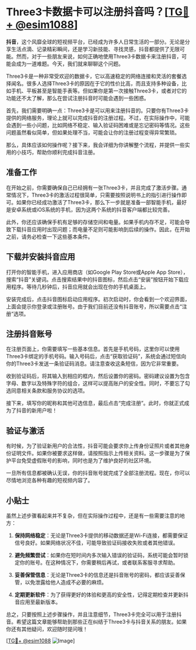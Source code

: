 # Three3卡数据卡可以注册抖音吗？[[TG💪+ @esim1088](https://t.me/s/esim1088)]

**抖音**，这个风靡全球的短视频平台，已经成为许多人日常生活的一部分。无论是分享生活点滴、记录精彩瞬间，还是学习新技能、寻找灵感，抖音都提供了无限可能。然而，对于一些朋友来说，如何正确地使用Three3卡数据卡来注册抖音，可能会成为一道难题。今天，我们就来聊聊这个问题。

Three3卡是一种非常受欢迎的数据卡，它以高速稳定的网络连接和灵活的套餐选择闻名。很多人选择Three3卡的原因在于它的性价比高，而且支持多种设备，比如手机、平板甚至是智能手表等。但如果你是第一次接触Three3卡，或者对它的功能还不太了解，那么在尝试注册抖音时可能会遇到一些困惑。

首先，我们需要明确一点：Three3卡是可以用来注册抖音的。只要你有Three3卡提供的网络服务，理论上就可以完成抖音的注册过程。不过，在实际操作中，可能会遇到一些小问题，比如网络不稳定、输入验证码困难或是忘记密码等情况。这些问题虽然看似简单，但如果处理不当，可能会让你的注册过程变得异常繁琐。

那么，具体应该如何操作呢？接下来，我会详细为你讲解整个流程，并提供一些实用的小技巧，帮助你顺利完成抖音注册。

## 准备工作

在开始之前，你需要确保自己已经拥有一张Three3卡，并且完成了激活步骤。通常情况下，Three3卡的激活过程很简单，只需要按照说明书上的指引进行操作即可。如果你已经成功激活了Three3卡，那么下一步就是准备一部智能手机，最好是安卓系统或iOS系统的手机，因为这两个系统的抖音客户端都比较完善。

此外，你还应该确保手机有足够的存储空间和电量。如果手机内存不足，可能会导致下载抖音应用时出现问题；而电量不足则可能影响到后续的操作。因此，在开始之前，请务必检查一下这些基本条件。

## 下载并安装抖音应用

打开你的智能手机，进入应用商店（如Google Play Store或Apple App Store），搜索“抖音”关键词。点击搜索结果中的抖音图标，然后点击“安装”按钮开始下载应用程序。等待几秒钟后，抖音应用就会出现在你的手机桌面上。

安装完成后，点击抖音图标启动应用程序。初次启动时，你会看到一个欢迎界面，上面会提示你登录或注册账号。由于我们目前还没有抖音账号，所以需要点击“注册”选项。

## 注册抖音账号

在注册页面上，你需要填写一些基本信息。首先是手机号码，这里你可以使用Three3卡绑定的手机号码。输入号码后，点击“获取验证码”，系统会通过短信向你的Three3卡发送一条验证码消息。请注意查收这条短信，因为它非常重要。

收到验证码后，将其输入到相应的框内，然后设置你的密码。密码建议设置为包含字母、数字以及特殊字符的组合，这样可以提高账户的安全性。同时，不要忘了勾选同意相关条款和服务协议的选项。

接下来，填写你的昵称和其他可选信息，最后点击“完成注册”。此时，你就正式成为了抖音的新用户啦！

## 验证与激活

有时候，为了验证新用户的合法性，抖音可能会要求你上传身份证照片或者其他身份证明文件。如果你被要求这样做，请按照指示上传相关资料。这一步骤是为了保护平台免受虚假账号的影响，同时也是为了维护良好的社区环境。

一旦所有信息都被确认无误，你的抖音账号就完成了全部注册流程。现在，你可以尽情地浏览各种有趣的短视频内容了。

## 小贴士

虽然上述步骤看起来并不复杂，但在实际操作过程中，还是有一些需要注意的地方：

1. **保持网络稳定**：无论是Three3卡提供的移动数据还是Wi-Fi连接，都需要保证信号良好。如果网络状况不佳，可能导致验证码接收失败或者其他错误。
   
2. **避免频繁尝试**：如果你在短时间内多次输入错误的验证码，系统可能会暂时锁定你的账号。在这种情况下，你需要稍后再试，或者联系客服寻求帮助。

3. **妥善保管信息**：无论是Three3卡的信息还是抖音账号的密码，都应该妥善保管，以免泄露给他人造成不必要的麻烦。

4. **定期更新软件**：为了获得更好的体验和更高的安全性，记得定期检查并更新抖音应用至最新版本。

总之，只要按照上述步骤操作，并且注意细节，Three3卡完全可以用于注册抖音。希望这篇文章能够帮助到那些正在纠结于Three3卡与抖音关系的朋友。如果你还有其他疑问，欢迎随时提问哦！

[[TG💪+ @esim1088](https://t.me/s/esim1088) ![Image](https://i.postimg.cc/4NQfJmqS/Snipaste-2025-05-13-00-14-12.png)]